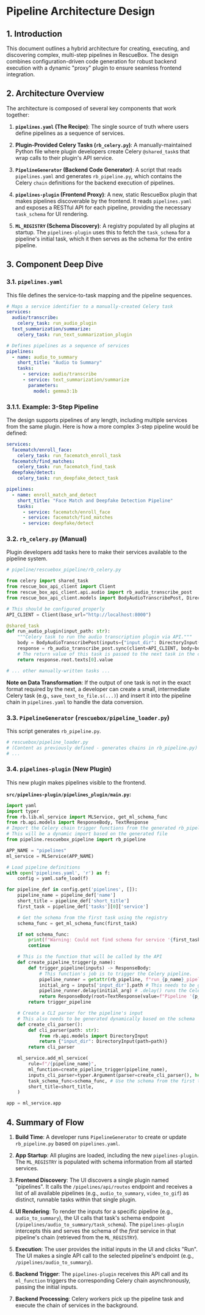 # Pipeline Architecture Design

## 1. Introduction

This document outlines a hybrid architecture for creating, executing, and discovering complex, multi-step pipelines in RescueBox. The design combines configuration-driven code generation for robust backend execution with a dynamic "proxy" plugin to ensure seamless frontend integration.

## 2. Architecture Overview

The architecture is composed of several key components that work together:

1.  **`pipelines.yaml` (The Recipe)**: The single source of truth where users define pipelines as a sequence of services.

2.  **Plugin-Provided Celery Tasks (`rb_celery.py`)**: A manually-maintained Python file where plugin developers create Celery `@shared_task`s that wrap calls to their plugin's API service.

3.  **`PipelineGenerator` (Backend Code Generator)**: A script that reads `pipelines.yaml` and generates `rb_pipeline.py`, which contains the Celery `chain` definitions for the backend execution of pipelines.

4.  **`pipelines-plugin` (Frontend Proxy)**: A new, static RescueBox plugin that makes pipelines discoverable by the frontend. It reads `pipelines.yaml` and exposes a RESTful API for each pipeline, providing the necessary `task_schema` for UI rendering.

5.  **`ML_REGISTRY` (Schema Discovery)**: A registry populated by all plugins at startup. The `pipelines-plugin` uses this to fetch the `task_schema` for a pipeline's initial task, which it then serves as the schema for the entire pipeline.

## 3. Component Deep Dive

### 3.1. `pipelines.yaml`

This file defines the service-to-task mapping and the pipeline sequences.

```yaml
# Maps a service identifier to a manually-created Celery task
services:
  audio/transcribe:
    celery_task: run_audio_plugin
  text_summarization/summarize:
    celery_task: run_text_summarization_plugin

# Defines pipelines as a sequence of services
pipelines:
  - name: audio_to_summary
    short_title: "Audio to Summary"
    tasks:
      - service: audio/transcribe
      - service: text_summarization/summarize
        parameters:
          model: gemma3:1b
```

### 3.1.1. Example: 3-Step Pipeline

The design supports pipelines of any length, including multiple services from the same plugin. Here is how a more complex 3-step pipeline would be defined:

```yaml
services:
  facematch/enroll_face:
    celery_task: run_facematch_enroll_task
  facematch/find_matches:
    celery_task: run_facematch_find_task
  deepfake/detect:
    celery_task: run_deepfake_detect_task

pipelines:
  - name: enroll_match_and_detect
    short_title: "Face Match and Deepfake Detection Pipeline"
    tasks:
      - service: facematch/enroll_face
      - service: facematch/find_matches
      - service: deepfake/detect
```

### 3.2. `rb_celery.py` (Manual)

Plugin developers add tasks here to make their services available to the pipeline system.

```python
# pipeline/rescuebox_pipeline/rb_celery.py

from celery import shared_task
from rescue_box_api_client import Client
from rescue_box_api_client.api.audio import rb_audio_transcribe_post
from rescue_box_api_client.models import BodyAudioTranscribePost, DirectoryInput

# This should be configured properly
API_CLIENT = Client(base_url="http://localhost:8000")

@shared_task
def run_audio_plugin(input_path: str):
    """Celery task to run the audio transcription plugin via API."""
    body = BodyAudioTranscribePost(inputs={"input_dir": DirectoryInput(path=input_path)})
    response = rb_audio_transcribe_post.sync(client=API_CLIENT, body=body)
    # The return value of this task is passed to the next task in the chain
    return response.root.texts[0].value

# ... other manually-written tasks ...
```

**Note on Data Transformation**: If the output of one task is not in the exact format required by the next, a developer can create a small, intermediate Celery task (e.g., `save_text_to_file.s(...)`) and insert it into the pipeline chain in `pipelines.yaml` to handle the data conversion.

### 3.3. `PipelineGenerator` (`rescuebox/pipeline_loader.py`)

This script generates `rb_pipeline.py`.

```python
# rescuebox/pipeline_loader.py
# (Content as previously defined - generates chains in rb_pipeline.py)
# ...
```

### 3.4. `pipelines-plugin` (New Plugin)

This new plugin makes pipelines visible to the frontend.

**`src/pipelines-plugin/pipelines_plugin/main.py`:**

```python
import yaml
import typer
from rb.lib.ml_service import MLService, get_ml_schema_func
from rb.api.models import ResponseBody, TextResponse
# Import the Celery chain trigger functions from the generated rb_pipeline.py
# This will be a dynamic import based on the generated file
from pipeline.rescuebox_pipeline import rb_pipeline

APP_NAME = "pipelines"
ml_service = MLService(APP_NAME)

# Load pipeline definitions
with open('pipelines.yaml', 'r') as f:
    config = yaml.safe_load(f)

for pipeline_def in config.get('pipelines', []):
    pipeline_name = pipeline_def['name']
    short_title = pipeline_def['short_title']
    first_task = pipeline_def['tasks'][0]['service']

    # Get the schema from the first task using the registry
    schema_func = get_ml_schema_func(first_task)

    if not schema_func:
        print(f"Warning: Could not find schema for service '{first_task}'. Pipeline '{pipeline_name}' will not be available in the UI.")
        continue

    # This is the function that will be called by the API
    def create_pipeline_trigger(p_name):
        def trigger_pipeline(inputs) -> ResponseBody:
            # This function's job is to trigger the Celery pipeline.
            pipeline_runner = getattr(rb_pipeline, f"run_{p_name}_pipeline")
            initial_arg = inputs['input_dir'].path # This needs to be generic
            pipeline_runner.delay(initial_arg) # .delay() runs the Celery task asynchronously
            return ResponseBody(root=TextResponse(value=f"Pipeline '{p_name}' started."))
        return trigger_pipeline

    # Create a CLI parser for the pipeline's input
    # This also needs to be generated dynamically based on the schema
    def create_cli_parser():
        def cli_parser(path: str):
            from rb.api.models import DirectoryInput
            return {"input_dir": DirectoryInput(path=path)}
        return cli_parser

    ml_service.add_ml_service(
        rule=f"/{pipeline_name}",
        ml_function=create_pipeline_trigger(pipeline_name),
        inputs_cli_parser=typer.Argument(parser=create_cli_parser(), help="Initial input for the pipeline"),
        task_schema_func=schema_func, # Use the schema from the first task!
        short_title=short_title,
    )

app = ml_service.app
```

## 4. Summary of Flow

1.  **Build Time**: A developer runs `PipelineGenerator` to create or update `rb_pipeline.py` based on `pipelines.yaml`.

2.  **App Startup**: All plugins are loaded, including the new `pipelines-plugin`. The `ML_REGISTRY` is populated with schema information from all started services.

3.  **Frontend Discovery**: The UI discovers a single plugin named "pipelines". It calls the `/pipelines/api/routes` endpoint and receives a list of all available pipelines (e.g., `audio_to_summary`, `video_to_gif`) as distinct, runnable tasks within that single plugin.

4.  **UI Rendering**: To render the inputs for a specific pipeline (e.g., `audio_to_summary`), the UI calls that task's schema endpoint (`/pipelines/audio_to_summary/task_schema`). The `pipelines-plugin` intercepts this and serves the schema of the *first* service in that pipeline's chain (retrieved from the `ML_REGISTRY`).

5.  **Execution**: The user provides the initial inputs in the UI and clicks "Run". The UI makes a single API call to the selected pipeline's endpoint (e.g., `/pipelines/audio_to_summary`).

6.  **Backend Trigger**: The `pipelines-plugin` receives this API call and its `ml_function` triggers the corresponding Celery chain asynchronously, passing the initial inputs.

7.  **Backend Processing**: Celery workers pick up the pipeline task and execute the chain of services in the background.
